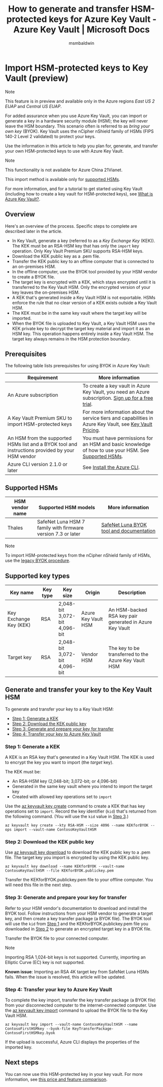 ﻿---
title: How to generate and transfer HSM-protected keys for Azure Key Vault - Azure Key Vault | Microsoft Docs
description: Use this article to help you plan for, generate, and transfer your own HSM-protected keys to use with Azure Key Vault. Also known as bring your own key (BYOK).
services: key-vault
author: msmbaldwin
manager: devtiw
tags: azure-resource-manager

ms.service: key-vault
ms.topic: conceptual
ms.date: 02/17/2020
ms.author: mbaldwin

---

# Import HSM-protected keys to Key Vault (preview)

> [!NOTE]
> This feature is in preview and available only in the Azure regions *East US 2 EUAP* and *Central US EUAP*. 

For added assurance when you use Azure Key Vault, you can import or generate a key in a hardware security module (HSM); the key will  never leave the HSM boundary. This scenario often is referred to as *bring your own key* (BYOK). Key Vault uses the nCipher nShield family of HSMs (FIPS 140-2 Level 2 validated) to protect your keys.

Use the information in this article to help you plan for, generate, and transfer your own HSM-protected keys to use with Azure Key Vault.

> [!NOTE]
> This functionality is not available for Azure China 21Vianet. 
> 
> This import method is available only for [supported HSMs](#supported-hsms). 

For more information, and for a tutorial to get started using Key Vault (including how to create a key vault for HSM-protected keys), see [What is Azure Key Vault?](key-vault-overview.md).

## Overview

Here's an overview of the process. Specific steps to complete are described later in the article.

* In Key Vault, generate a key (referred to as a *Key Exchange Key* (KEK)). The KEK must be an RSA-HSM key that has only the `import` key operation. Only Key Vault Premium SKU supports RSA-HSM keys.
* Download the KEK public key as a .pem file.
* Transfer the KEK public key to an offline computer that is connected to an on-premises HSM.
* In the offline computer, use the BYOK tool provided by your HSM vendor to create a BYOK file. 
* The target key is encrypted with a KEK, which stays encrypted until it is transferred to the Key Vault HSM. Only the encrypted version of your key leaves the on-premises HSM.
* A KEK that's generated inside a Key Vault HSM is not exportable. HSMs enforce the rule that no clear version of a KEK exists outside a Key Vault HSM.
* The KEK must be in the same key vault where the target key will be imported.
* When the BYOK file is uploaded to Key Vault, a Key Vault HSM uses the KEK private key to decrypt the target key material and import it as an HSM key. This operation happens entirely inside a Key Vault HSM. The target key always remains in the HSM protection boundary.

## Prerequisites

The following table lists prerequisites for using BYOK in Azure Key Vault:

| Requirement | More information |
| --- | --- |
| An Azure subscription |To create a key vault in Azure Key Vault, you need an Azure subscription. [Sign up for a free trial](https://azure.microsoft.com/pricing/free-trial/). |
| A Key Vault Premium SKU to import HSM-protected keys |For more information about the service tiers and capabilities in Azure Key Vault, see [Key Vault Pricing](https://azure.microsoft.com/pricing/details/key-vault/). |
| An HSM from the supported HSMs list and a BYOK tool and instructions provided by your HSM vendor | You must have permissions for an HSM and basic knowledge of how to use your HSM. See [Supported HSMs](#supported-hsms). |
| Azure CLI version 2.1.0 or later | See [Install the Azure CLI](/cli/azure/install-azure-cli?view=azure-cli-latest).|

## Supported HSMs

|HSM vendor name|Supported HSM models|More information|
|---|---|---|
|Thales|SafeNet Luna HSM 7 family with firmware version 7.3 or later| [SafeNet Luna BYOK tool and documentation](https://supportportal.thalesgroup.com/csm?id=kb_article_view&sys_kb_id=3892db6ddb8fc45005c9143b0b961987&sysparm_article=KB0021016)|

> [!NOTE]
> To import HSM-protected keys from the nCipher nShield family of HSMs, use the [legacy BYOK procedure](hsm-protected-keys-legacy.md).

## Supported key types

|Key name|Key type|Key size|Origin|Description|
|---|---|---|---|---|
|Key Exchange Key (KEK)|RSA| 2,048-bit<br />3,072-bit<br />4,096-bit|Azure Key Vault HSM|An HSM-backed RSA key pair generated in Azure Key Vault|
|Target key|RSA|2,048-bit<br />3,072-bit<br />4,096-bit|Vendor HSM|The key to be transferred to the Azure Key Vault HSM|

## Generate and transfer your key to the Key Vault HSM

To generate and transfer your key to a Key Vault HSM:

* [Step 1: Generate a KEK](#step-1-generate-a-kek)
* [Step 2: Download the KEK public key](#step-2-download-the-kek-public-key)
* [Step 3: Generate and prepare your key for transfer](#step-3-generate-and-prepare-your-key-for-transfer)
* [Step 4: Transfer your key to Azure Key Vault](#step-4-transfer-your-key-to-azure-key-vault)

### Step 1: Generate a KEK

A KEK is an RSA key that's generated in a Key Vault HSM. The KEK is used to encrypt the key you want to import (the *target* key).

The KEK must be:
- An RSA-HSM key (2,048-bit; 3,072-bit; or 4,096-bit)
- Generated in the same key vault where you intend to import the target key
- Created with allowed key operations set to `import`

Use the [az keyvault key create](/cli/azure/keyvault/key?view=azure-cli-latest#az-keyvault-key-create) command to create a KEK that has key operations set to `import`. Record the key identifier (`kid`) that's returned from the following command. (You will use the `kid` value in [Step 3](#step-3-generate-and-prepare-your-key-for-transfer).)

```azurecli
az keyvault key create --kty RSA-HSM --size 4096 --name KEKforBYOK --ops import --vault-name ContosoKeyVaultHSM
```

### Step 2: Download the KEK public key

Use [az keyvault key download](/cli/azure/keyvault/key?view=azure-cli-latest#az-keyvault-key-download) to download the KEK public key to a .pem file. The target key you import is encrypted by using the KEK public key.

```azurecli
az keyvault key download --name KEKforBYOK --vault-name ContosoKeyVaultHSM --file KEKforBYOK.publickey.pem
```

Transfer the KEKforBYOK.publickey.pem file to your offline computer. You will need this file in the next step.

### Step 3: Generate and prepare your key for transfer

Refer to your HSM vendor's documentation to download and install the BYOK tool. Follow instructions from your HSM vendor to generate a target key, and then create a key transfer package (a BYOK file). The BYOK tool will use the `kid` from [Step 1](#step-1-generate-a-kek) and the KEKforBYOK.publickey.pem file you downloaded in [Step 2](#step-2-download-the-kek-public-key) to generate an encrypted target key in a BYOK file.

Transfer the BYOK file to your connected computer.

> [!NOTE] 
> Importing RSA 1,024-bit keys is not supported. Currently, importing an Elliptic Curve (EC) key is not supported.
> 
> **Known issue**: Importing an RSA 4K target key from SafeNet Luna HSMs fails. When the issue is resolved, this article will be updated.

### Step 4: Transfer your key to Azure Key Vault

To complete the key import, transfer the key transfer package (a BYOK file) from your disconnected computer to the internet-connected computer. Use the [az keyvault key import](/cli/azure/keyvault/key?view=azure-cli-latest#az-keyvault-key-import) command to upload the BYOK file to the Key Vault HSM.

```azurecli
az keyvault key import --vault-name ContosoKeyVaultHSM --name ContosoFirstHSMkey --byok-file KeyTransferPackage-ContosoFirstHSMkey.byok
```

If the upload is successful, Azure CLI displays the properties of the imported key.

## Next steps

You can now use this HSM-protected key in your key vault. For more information, see [this price and feature comparison](https://azure.microsoft.com/pricing/details/key-vault/).



